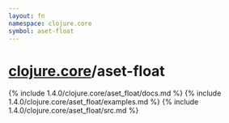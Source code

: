 ```yaml
---
layout: fn
namespace: clojure.core
symbol: aset-float
---
```


# [clojure.core](../)/aset-float

{% include 1.4.0/clojure.core/aset_float/docs.md %}
{% include 1.4.0/clojure.core/aset_float/examples.md %}
{% include 1.4.0/clojure.core/aset_float/src.md %}


